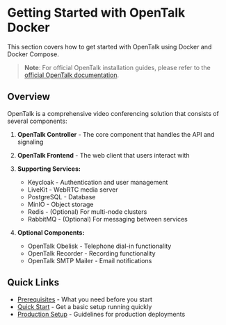 # Getting Started with OpenTalk Docker

This section covers how to get started with OpenTalk using Docker and Docker Compose.

> **Note**: For official OpenTalk installation guides, please refer to the [official OpenTalk documentation](https://docs.opentalk.eu/admin/).

## Overview

OpenTalk is a comprehensive video conferencing solution that consists of several components:

1. **OpenTalk Controller** - The core component that handles the API and signaling
2. **OpenTalk Frontend** - The web client that users interact with
3. **Supporting Services:**
   - Keycloak - Authentication and user management
   - LiveKit - WebRTC media server
   - PostgreSQL - Database
   - MinIO - Object storage
   - Redis - (Optional) For multi-node clusters
   - RabbitMQ - (Optional) For messaging between services

4. **Optional Components:**
   - OpenTalk Obelisk - Telephone dial-in functionality
   - OpenTalk Recorder - Recording functionality
   - OpenTalk SMTP Mailer - Email notifications

## Quick Links

- [Prerequisites](prerequisites.md) - What you need before you start
- [Quick Start](quick-start.md) - Get a basic setup running quickly
- [Production Setup](production-setup.md) - Guidelines for production deployments